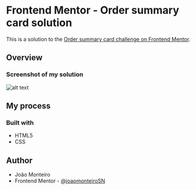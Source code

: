 # Frontend Mentor - Order summary card solution

This is a solution to the [Order summary card challenge on Frontend Mentor](https://www.frontendmentor.io/challenges/order-summary-component-QlPmajDUj). 

## Overview

### Screenshot of my solution



![alt text](https://github.com/[joaomonteiroSN]/[order-summary-card]/blob/[master]/image.jpg?raw=true)



## My process

### Built with

- HTML5 
- CSS 

## Author

- João Monteiro
- Frontend Mentor - [@joaomonteiroSN](https://www.frontendmentor.io/profile/@joaomonteiroSN)
